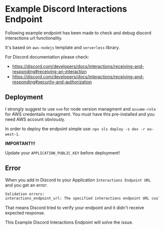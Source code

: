 # Example Discord Interactions Endpoint

Following example endpoint has been made to check and debug discord interactions url functionality.

It's based on `aws-nodejs` template and `serverless` library.

For Discord documentation please check:

- https://discord.com/developers/docs/interactions/receiving-and-responding#receiving-an-interaction
- https://discord.com/developers/docs/interactions/receiving-and-responding#security-and-authorization

## Deployment

I strongly suggest to use `nvm` for node version managment and `assume-role` for AWS credentails managment.
You must have this pre-installed and you need AWS account obviously.

In order to deploy the endpoint simple use: `npx sls deploy -s dev -r eu-west-1`.

**IMPORTANT!!!**

Update your `APPLICATION_PUBLIC_KEY` before deployment!

## Error

When you add in Discord to your Application `Interactions Endpoint URL` and you get an error:

```bash
Validation errors:
interactions_endpoint_url: The specified interactions endpoint URL could not be verified.
```

That means Discord tried to verify your endpoint and it didn't receive expected response.

This Example Discord Interactions Endpoint will solve the issue.
